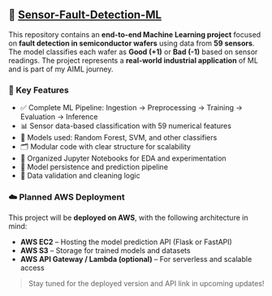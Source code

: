 ## 🔗 [Sensor-Fault-Detection-ML](https://github.com/YashPandey1405/Sensor-Fault-Detection-ML)

This repository contains an **end-to-end Machine Learning project** focused on **fault detection in semiconductor wafers** using data from **59 sensors**. The model classifies each wafer as **Good (+1)** or **Bad (-1)** based on sensor readings. The project represents a **real-world industrial application** of ML and is part of my AIML journey.

### 🚀 Key Features

- ✅ Complete ML Pipeline: Ingestion → Preprocessing → Training → Evaluation → Inference
- 📊 Sensor data-based classification with 59 numerical features
- 🧠 Models used: Random Forest, SVM, and other classifiers
- 🗂️ Modular code with clear structure for scalability
- 📁 Organized Jupyter Notebooks for EDA and experimentation
- 🔐 Model persistence and prediction pipeline
- 🧼 Data validation and cleaning logic

### ☁️ Planned AWS Deployment

This project will be **deployed on AWS**, with the following architecture in mind:

- **AWS EC2** – Hosting the model prediction API (Flask or FastAPI)
- **AWS S3** – Storage for trained models and datasets
- **AWS API Gateway / Lambda (optional)** – For serverless and scalable access

> Stay tuned for the deployed version and API link in upcoming updates!
